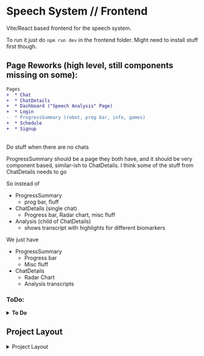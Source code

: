 # Speech System // Frontend
Vite/React based frontend for the speech system.


To run it just do `npm run dev` in the frontend folder. Might need to install stuff first though.


## Page Reworks (high level, still components missing on some):
```diff
Pages
+  * Chat
+  * ChatDetails
+  * Dashboard ("Speech Analysis" Page)
+  * Login
-  * ProgressSummary (robot, prog bar, info, games)
+  * Schedule
+  * Signup

```

<br>
Do stuff when there are no chats 

ProgressSummary should be a page they both have, and it should be very component based, similar-ish to ChatDetails. 
I think some of the stuff from ChatDetails needs to go

So instead of 
* ProgressSummary
    - prog bar, fluff
* ChatDetails (single chat)
    - Progress bar, Radar chart, misc fluff
* Analysis (child of ChatDetails)
    - shows transcript with highlights for different biomarkers

We just have
* ProgressSummary
    - Progress bar
    - Misc fluff
* ChatDetails
    - Radar Chart
    - Analysis transcripts





### ToDo:

<details closed> <summary> <b>To Do</b> </summary>

* Theme 
    - universal color sources (change depending on patient/caregiver)
    - font size - throughout the project font size should be relative and then there should be like a global font size we can adjust


Differentiation between patient and caregiver profiles
* Add a bootstrap "theme" to switch things from blue or purple
* Header when signed in as a patient

* Make it so that if the profile is loaded in already and we have our tokens that we cant be on the signup or login pages
    - This but also for the different page access



Database related stuff
* "sentiment" field of the ChatSession model isn't correct
* Add "auto_renew" to Goal in the database
    - means we have to do this in a few spots: `models.py, serializers.py, models.ts`
* Can I set a value for if the user is a patient inside AuthContext or whatever and then import it...?
* Tokens should go in models.ts maybe? (currently is in auth.ts)



Misc.
* Add a refresh chats utility
    - call it when leaving the Chat page to make sure the new chat is on the Dashboard
    - add a button to the dashboard to also call the refresh thing
* Add more toast stuff ?
    - "Chat saved", "chats refreshed", etc.
* Chat Page
    - Fix the stuff going on top of the buttons
    - Buttons could be a lot cleaner
* Move files
    - functions
    - components

</details>
















## Project Layout
<details closed> <summary> Project Layout </summary>

```
src/
│
├─ api/                      # Only place that ever interacts to the backend
│   ├─ index.ts              # Group imports for this whole folder
│   ├─ client.ts             # API fetch/request wrapper with token auto-refresh
│   ├─ auth.ts               # login(), refreshToken()
│   ├─ models.ts             # TypeScript interfaces mirroring DB models
│   └─ endpoints/
|       ├─ profile.ts        # Helpers for accessing each of the DB models
|       └─ ... 
│
├─ hooks/
│   ├─ useSpeechEngine.js    # Does... speech stuff
│   └─ ...
│
├─ context/
│   └─ AuthProvider.tsx      # Exposes { user, profile, login, logout } via the wrapper
│
├─ components/               # Small UI components
├─ pages/                    # Route-level pages
├─ styles/                   # Misc. styles
└─ utils/                    # Misc. helpers
```

</details>



